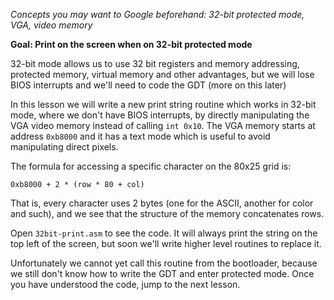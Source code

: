 *Concepts you may want to Google beforehand: 32-bit protected mode, VGA, video 
memory*

**Goal: Print on the screen when on 32-bit protected mode**

32-bit mode allows us to use 32 bit registers and memory addressing, 
protected memory, virtual memory and other advantages, but we will lose
BIOS interrupts and we'll need to code the GDT (more on this later)

In this lesson we will write a new print string routine which works in
32-bit mode, where we don't have BIOS interrupts, by directly manipulating
the VGA video memory instead of calling `int 0x10`. The VGA memory starts
at address `0xb8000` and it has a text mode which is useful to avoid
manipulating direct pixels.


The formula for accessing a specific character on the 80x25 grid is:

`0xb8000 + 2 * (row * 80 + col)`

That is, every character uses 2 bytes (one for the ASCII, another for 
color and such), and we see that the structure of the memory concatenates
rows.

Open `32bit-print.asm` to see the code. It will always print the string
on the top left of the screen, but soon we'll write higher level routines
to replace it. 

Unfortunately we cannot yet call this routine from the bootloader, because
we still don't know how to write the GDT and enter protected mode. Once
you have understood the code, jump to the next lesson.
